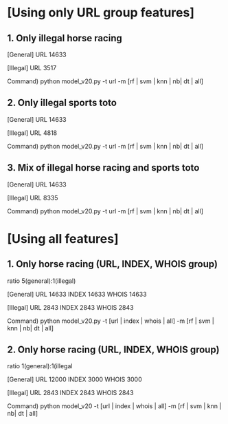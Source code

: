 # [Using only URL group features]

## 1. Only illegal horse racing

[General]
URL     14633

[Illegal]
URL     3517

Command) python model_v20.py -t url -m [rf | svm | knn | nb| dt | all]

<p>

## 2. Only illegal sports toto

[General]
URL     14633

[Illegal]
URL     4818

Command) python model_v20.py -t url -m [rf | svm | knn | nb| dt | all]

<p>

## 3. Mix of illegal horse racing and sports toto

[General]
URL     14633

[Illegal]
URL     8335

Command) python model_v20.py -t url -m [rf | svm | knn | nb| dt | all]


<p>
<p>

# [Using all features]

## 1. Only horse racing (URL, INDEX, WHOIS group) 
ratio 5(general):1(illegal)

[General]
URL     14633
INDEX   14633
WHOIS   14633

[Illegal]
URL     2843
INDEX   2843
WHOIS   2843

Command) python model_v20.py -t [url | index | whois | all] -m [rf | svm | knn | nb| dt | all]

<p>
  
## 2. Only horse racing (URL, INDEX, WHOIS group) 
ratio 1(general):1(illegal

[General]
URL     12000
INDEX   3000
WHOIS   3000

[Illegal]
URL     2843
INDEX   2843
WHOIS   2843

Command) python model_v20 -t [url | index | whois | all] -m [rf | svm | knn | nb| dt | all]

